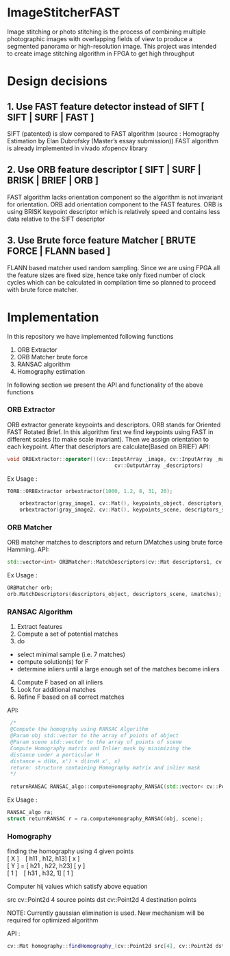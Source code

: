 # ImageStitcherFAST
 
Image stitching or photo stitching is the process of combining multiple photographic images with overlapping fields of view to produce a segmented panorama or high-resolution image. This project was intended to create image stitching algorithm in FPGA to get high throughput

# Design decisions
## 1. Use FAST feature detector instead of SIFT  [ SIFT | SURF | FAST ]
SIFT (patented) is slow compared to FAST algorithm (source : Homography Estimation by Elan Dubrofsky (Master’s essay submission))
FAST algorithm is already implemented in vivado xfopencv library 

## 2. Use ORB feature descriptor [ SIFT | SURF | BRISK | BRIEF | ORB ]
FAST algorithm lacks orientation component so the algorithm is not invariant for orientation. ORB add orientation component to the FAST features.
ORB is using BRISK keypoint descriptor which is relatively speed and contains less data relative to the SIFT descriptor 

## 3. Use Brute force feature Matcher [ BRUTE FORCE | FLANN based ]
FLANN based matcher used random sampling. Since we are using FPGA all the feature sizes are fixed size, hence take only fixed number of clock cycles which can be calculated in compilation time so planned to proceed with brute force matcher.


# Implementation
In this repository we have implemented following functions
1. ORB Extractor
2. ORB Matcher brute force
3. RANSAC algorithm
4. Homography estimation

In following section we present the API and functionality of the above functions

### ORB Extractor

ORB extractor generate keypoints and descriptors. ORB stands for Oriented FAST Rotated Brief. In this algorithm first we find keypoints using FAST in different scales (to make scale invariant). Then we assign orientation to each keypoint. After that descriptors are calculate(Based on BRIEF)
API:

```cpp
void ORBExtractor::operator()(cv::InputArray _image, cv::InputArray _mask, std::vector<cv::KeyPoint>& _keypoints, 
                                   cv::OutputArray _descriptors)
```

Ex Usage : 
```cpp
TORB::ORBExtractor orbextractor(1000, 1.2, 8, 31, 20);

	orbextractor(gray_image1, cv::Mat(), keypoints_object, descriptors_object);
	orbextractor(gray_image2, cv::Mat(), keypoints_scene, descriptors_scene);

```
 ### ORB Matcher
 
 ORB matcher matches to descriptors and return DMatches using brute force Hamming.
 API:

```cpp
std::vector<int> ORBMatcher::MatchDescriptors(cv::Mat descriptors1, cv::Mat descriptors2, std::vector<cv::DMatch> *matches)
```
 
Ex Usage : 

```cpp
ORBMatcher orb;
orb.MatchDescriptors(descriptors_object, descriptors_scene, &matches);	
```
 ### RANSAC Algorithm
 
1. Extract features
2. Compute a set of potential matches
3. do
 - select minimal sample (i.e. 7 matches)
 - compute solution(s) for F
 - determine inliers until a large enough set of the matches become inliers
4. Compute F based on all inliers
5. Look for additional matches
6. Refine F based on all correct matches


API:

```cpp
 /*
 @Compute the homogrphy using RANSAC Algorithm
 @Param obj std::vector to the array of points of object
 @Param scene std::vector to the array of points of scene
 Compute Homography matrix and Inlier mask by minimizing the
 distance under a perticular H
 distance = d(Hx, x') + d(invH x', x)
 return: structure containing Homography matrix and inlier mask
 */
 
 returnRANSAC RANSAC_algo::computeHomography_RANSAC(std::vector< cv::Point2d > obj, std::vector< cv::Point2d > scene)

```


Ex Usage : 
```cpp
RANSAC_algo ra;
struct returnRANSAC r = ra.computeHomography_RANSAC(obj, scene);
```

 ### Homography 
 

finding the homography using 4 given points<br>
[ X ] &ensp; [ h11 , h12, h13] [ x ]<br>
[ Y ]  = [ h21 , h22, h23]  [ y ]<br>
[ 1 ] &ensp;   [ h31 , h32,   1] [ 1 ]

Computer hij values which satisfy above equation

src  cv::Point2d  4 source points 
dst  cv::Point2d  4 destination points


NOTE:  Currently gaussian elimination is used. New mechanism
      will be required for optimized algorithm
      
 
 API :
```cpp
cv::Mat homography::findHomography_(cv::Point2d src[4], cv::Point2d dst[4]) 
```
